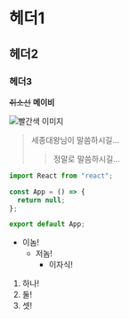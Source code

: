 # 헤더1

## 헤더2

### 헤더3

~~취소선~~ **메이비**

![빨간색 이미지](https://via.placeholder.com/150/ff0000/000000)

> 세종대왕님이 말씀하시길...
>
> > 정말로 말씀하시길...

```ts
import React from "react";

const App = () => {
  return null;
};

export default App;
```

- 이놈!
  - 저놈!
    - 이자식!

1. 하나!
2. 둘!
3. 셋!
